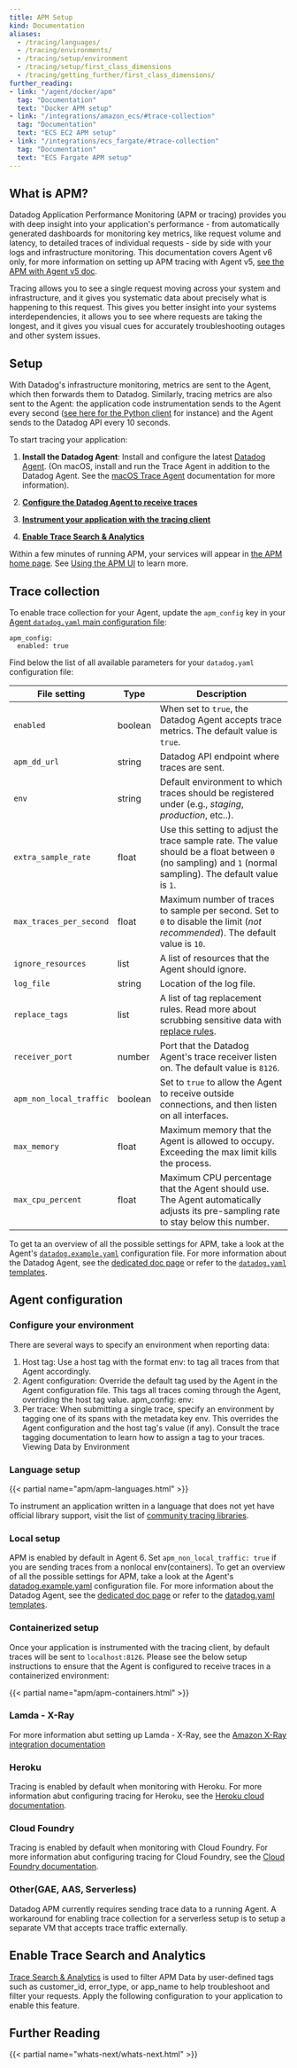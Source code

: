 ```yaml
---
title: APM Setup
kind: Documentation
aliases:
  - /tracing/languages/
  - /tracing/environments/
  - /tracing/setup/environment
  - /tracing/setup/first_class_dimensions
  - /tracing/getting_further/first_class_dimensions/
further_reading:
- link: "/agent/docker/apm"
  tag: "Documentation"
  text: "Docker APM setup"
- link: "/integrations/amazon_ecs/#trace-collection"
  tag: "Documentation"
  text: "ECS EC2 APM setup"
- link: "/integrations/ecs_fargate/#trace-collection"
  tag: "Documentation"
  text: "ECS Fargate APM setup"
---
```


## What is APM?

 Datadog Application Performance Monitoring (APM or tracing) provides you with deep insight into your application's performance - from automatically generated dashboards for monitoring key metrics, like request volume and latency, to detailed traces of individual requests - side by side with your logs and infrastructure monitoring. This documentation covers Agent v6 only, for more information on setting up APM tracing with Agent v5, [see the APM with Agent v5 doc][1].

 Tracing allows you to see a single request moving across your system and infrastructure, and it gives you systematic data about precisely what is happening to this request. This gives you better insight into your systems interdependencies, it allows you to see where requests are taking the longest, and it gives you visual cues for accurately troubleshooting outages and other system issues.

## Setup

With Datadog's infrastructure monitoring, metrics are sent to the Agent, which then forwards them to Datadog. Similarly, tracing metrics are also sent to the Agent: the application code instrumentation sends to the Agent every second ([see here for the Python client][2] for instance) and the Agent sends to the Datadog API every 10 seconds.

To start tracing your application:

1. **Install the Datadog Agent**:
  Install and configure the latest [Datadog Agent][3]. (On macOS, install and run the Trace Agent in addition to the Datadog Agent. See the [macOS Trace Agent][4] documentation for more information).

2. **[Configure the Datadog Agent to receive traces](#trace-collection)**

3. **[Instrument your application with the tracing client](#agent-configuration)**

4. **[Enable Trace Search & Analytics](#enable-trace-search-and-analytics)**

Within a few minutes of running APM, your services will appear in [the APM home page][5]. See [Using the APM UI][6] to learn more.

## Trace collection

To enable trace collection for your Agent, update the `apm_config` key in your [Agent `datadog.yaml` main configuration file][7]:

```
apm_config:
  enabled: true
```

Find below the list of all available parameters for your `datadog.yaml` configuration file:

| File setting              | Type        | Description                                                                                                                                                        |
| ------------------------- | ----------- | ------------------------------------------------------------------------------------------------------------------------------------------------------------------ |
| `enabled`                 | boolean     | When set to `true`, the Datadog Agent accepts trace metrics. The default value is `true`.                                                                              |
| `apm_dd_url`              | string      | Datadog API endpoint where traces are sent.                                                                                                                        |
| `env`                     | string      | Default environment to which traces should be registered under (e.g., *staging*, *production*, etc..).                                                              |
| `extra_sample_rate`       | float       | Use this setting to adjust the trace sample rate. The value should be a float between `0` (no sampling) and `1` (normal sampling). The default value is `1`.           |
| `max_traces_per_second`   | float       | Maximum number of traces to sample per second. Set to `0` to disable the limit (*not recommended*). The default value is `10`.                                     |
| `ignore_resources`        | list        | A list of resources that the Agent should ignore.                                                                                                                  |
| `log_file`                | string      | Location of the log file.                                                                                                                                          |
| `replace_tags`            | list        | A list of tag replacement rules. Read more about scrubbing sensitive data with [replace rules][8].                                              |
| `receiver_port`           | number      | Port that the Datadog Agent's trace receiver listen on. The default value is `8126`.                                                                                   |
| `apm_non_local_traffic`   | boolean     | Set to `true` to allow the Agent to receive outside connections, and then listen on all interfaces.                                                                                 |
| `max_memory`              | float       | Maximum memory that the Agent is allowed to occupy. Exceeding the max limit kills the process.                                                                   |
| `max_cpu_percent`         | float       | Maximum CPU percentage that the Agent should use. The Agent automatically adjusts its pre-sampling rate to stay below this number.                                 |

To get ta an overview of all the possible settings for APM, take a look at the Agent's [`datadog.example.yaml`][9] configuration file.
For more information about the Datadog Agent, see the [dedicated doc page][10] or refer to the [`datadog.yaml` templates][11].

## Agent configuration

### Configure your environment

There are several ways to specify an environment when reporting data:
1. Host tag: Use a host tag with the format env:<ENVIRONMENT> to tag all traces from that Agent accordingly.
2. Agent configuration: Override the default tag used by the Agent in the Agent configuration file. This tags all traces coming through the Agent, overriding the host tag value.
apm_config:
  env: <ENVIRONMENT>
3. Per trace: When submitting a single trace, specify an environment by tagging one of its spans with the metadata key env. This overrides the Agent configuration and the host tag's value (if any). Consult the trace tagging documentation to learn how to assign a tag to your traces.
Viewing Data by Environment

### Language setup

{{< partial name="apm/apm-languages.html" >}}

To instrument an application written in a language that does not yet have official library support, visit the list of [community tracing libraries][12].

### Local setup

APM is enabled by default in Agent 6. Set `apm_non_local_traffic: true` if you are sending traces from a nonlocal env(containers). To get an overview of all the possible settings for APM, take a look at the Agent's [datadog.example.yaml][9] configuration file. For more information about the Datadog Agent, see the [dedicated doc page][10] or refer to the [datadog.yaml templates][11].

### Containerized setup

Once your application is instrumented with the tracing client, by default traces will be sent to `localhost:8126`. Please see the below setup instructions to ensure that the Agent is configured to receive traces in a containerized environment:

{{< partial name="apm/apm-containers.html" >}}

### Lamda - X-Ray

For more information abut setting up Lamda - X-Ray, see the [Amazon X-Ray integration documentation][13]

### Heroku

Tracing is enabled by default when monitoring with Heroku. For more information abut configuring tracing for Heroku, see the [Heroku cloud documentation][14].

### Cloud Foundry

Tracing is enabled by default when monitoring with Cloud Foundry. For more information abut configuring tracing for Cloud Foundry, see the [Cloud Foundry documentation][15].

### Other(GAE, AAS, Serverless)

Datadog APM currently requires sending trace data to a running Agent. A workaround for enabling trace collection for a serverless setup is to setup a separate VM that accepts trace traffic externally.

## Enable Trace Search and Analytics

[Trace Search & Analytics][16] is used to filter APM Data by user-defined tags such as customer_id, error_type, or app_name to help troubleshoot and filter your requests. Apply the following configuration to your application to enable this feature.

## Further Reading

{{< partial name="whats-next/whats-next.html" >}}

[1]: /tracing/faq/agent-5-tracing-setup
[2]: https://github.com/DataDog/dd-trace-py
[3]: https://app.datadoghq.com/account/settings#agent
[4]: https://github.com/DataDog/datadog-agent/tree/master/docs/trace-agent#run-on-macos
[5]: https://app.datadoghq.com/apm/home
[6]: /tracing/visualization
[7]: /agent/guide/agent-configuration-files/?tab=agentv6#agent-main-configuration-file
[8]: /tracing/guide/security
[9]: https://github.com/DataDog/datadog-trace-agent/blob/6.4.1/datadog.example.yaml
[10]: /agent
[11]: https://github.com/DataDog/datadog-agent/blob/master/pkg/config/config_template.yaml
[12]: /tracing/advanced/setting_primary_tags_to_scope
[13]: /integrations/amazon_xray/#overview
[14]: /agent/basic_agent_usage/heroku/#installation
[15]: /integrations/cloud_foundry/#trace-collection
[16]: /java-docs/tracing/visualization/search
